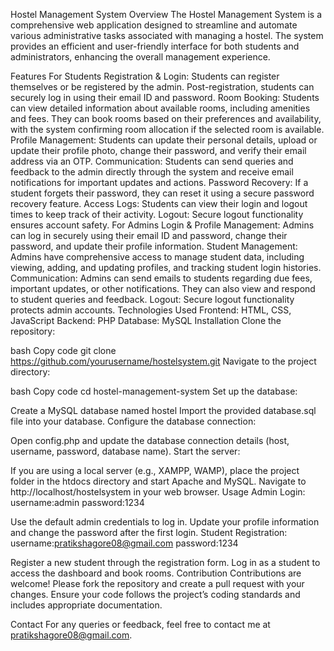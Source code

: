 Hostel Management System
Overview
The Hostel Management System is a comprehensive web application designed to streamline and automate various administrative tasks associated with managing a hostel. The system provides an efficient and user-friendly interface for both students and administrators, enhancing the overall management experience.

Features
For Students
Registration & Login: Students can register themselves or be registered by the admin. Post-registration, students can securely log in using their email ID and password.
Room Booking: Students can view detailed information about available rooms, including amenities and fees. They can book rooms based on their preferences and availability, with the system confirming room allocation if the selected room is available.
Profile Management: Students can update their personal details, upload or update their profile photo, change their password, and verify their email address via an OTP.
Communication: Students can send queries and feedback to the admin directly through the system and receive email notifications for important updates and actions.
Password Recovery: If a student forgets their password, they can reset it using a secure password recovery feature.
Access Logs: Students can view their login and logout times to keep track of their activity.
Logout: Secure logout functionality ensures account safety.
For Admins
Login & Profile Management: Admins can log in securely using their email ID and password, change their password, and update their profile information.
Student Management: Admins have comprehensive access to manage student data, including viewing, adding, and updating profiles, and tracking student login histories.
Communication: Admins can send emails to students regarding due fees, important updates, or other notifications. They can also view and respond to student queries and feedback.
Logout: Secure logout functionality protects admin accounts.
Technologies Used
Frontend: HTML, CSS, JavaScript
Backend: PHP
Database: MySQL
Installation
Clone the repository:

bash
Copy code
git clone https://github.com/yourusername/hostelsystem.git
Navigate to the project directory:

bash
Copy code
cd hostel-management-system
Set up the database:

Create a MySQL database named hostel
Import the provided database.sql file into your database.
Configure the database connection:

Open config.php and update the database connection details (host, username, password, database name).
Start the server:

If you are using a local server (e.g., XAMPP, WAMP), place the project folder in the htdocs directory and start Apache and MySQL.
Navigate to http://localhost/hostelsystem in your web browser.
Usage
Admin Login:
username:admin 
password:1234

Use the default admin credentials to log in.
Update your profile information and change the password after the first login.
Student Registration:
username:pratikshagore08@gmail.com
password:1234

Register a new student through the registration form.
Log in as a student to access the dashboard and book rooms.
Contribution
Contributions are welcome! Please fork the repository and create a pull request with your changes. Ensure your code follows the project’s coding standards and includes appropriate documentation.

Contact
For any queries or feedback, feel free to contact me at pratikshagore08@gmail.com.
